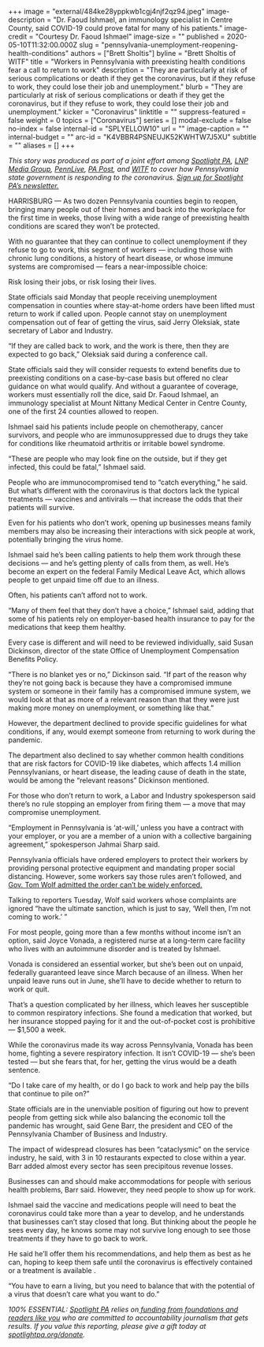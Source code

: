 +++
image = "external/484ke28yppkwb1cgj4njf2qz94.jpeg"
image-description = "Dr. Faoud Ishmael, an immunology specialist in Centre County, said COVID-19 could prove fatal for many of his patients."
image-credit = "Courtesy Dr. Faoud Ishmael"
image-size = ""
published = 2020-05-10T11:32:00.000Z
slug = "pennsylvania-unemployment-reopening-health-conditions"
authors = ["Brett Sholtis"]
byline = "Brett Sholtis of WITF"
title = "Workers in Pennsylvania with preexisting health conditions fear a call to return to work"
description = "They are particularly at risk of serious complications or death if they get the coronavirus, but if they refuse to work, they could lose their job and unemployment."
blurb = "They are particularly at risk of serious complications or death if they get the coronavirus, but if they refuse to work, they could lose their job and unemployment."
kicker = "Coronavirus"
linktitle = ""
suppress-featured = false
weight = 0
topics = ["Coronavirus"]
series = []
modal-exclude = false
no-index = false
internal-id = "SPLYELLOW10"
url = ""
image-caption = ""
internal-budget = ""
arc-id = "K4VBBR4PSNEUJK52KWHTW7J5XU"
subtitle = ""
aliases = []
+++

<i>This story was produced as part of a joint effort among </i><a href="https://lesspage.com/"><i>Spotlight PA</i></a><i>, </i><a href="https://lancasteronline.com/"><i>LNP Media Group</i></a><i>, </i><a href="https://www.pennlive.com/"><i>PennLive</i></a><i>, </i><a href="https://papost.org/"><i>PA Post</i></a><i>, and </i><a href="https://www.witf.org/"><i>WITF</i></a><i> to cover how Pennsylvania state government is responding to the coronavirus. </i><a href="https://lesspage.com/newsletters"><i>Sign up for Spotlight PA’s newsletter.</i></a>

HARRISBURG — As two dozen Pennsylvania counties begin to reopen, bringing many people out of their homes and back into the workplace for the first time in weeks, those living with a wide range of preexisting health conditions are scared they won’t be protected.

With no guarantee that they can continue to collect unemployment if they refuse to go to work, this segment of workers — including those with chronic lung conditions, a history of heart disease, or whose immune systems are compromised — fears a near-impossible choice:

Risk losing their jobs, or risk losing their lives.

State officials said Monday that people receiving unemployment compensation in counties where stay-at-home orders have been lifted must return to work if called upon. People cannot stay on unemployment compensation out of fear of getting the virus, said Jerry Oleksiak, state secretary of Labor and Industry.

“If they are called back to work, and the work is there, then they are expected to go back,” Oleksiak said during a conference call.

<script src="https://lesspage.com/embed.js" async></script><div data-spl-embed-version="1" data-spl-src="https://lesspage.com/embeds/donate/"></div>

State officials said they will consider requests to extend benefits due to preexisting conditions on a case-by-case basis but offered no clear guidance on what would qualify. And without a guarantee of coverage, workers must essentially roll the dice, said Dr. Faoud Ishmael, an immunology specialist at Mount Nittany Medical Center in Centre County, one of the first 24 counties allowed to reopen.

Ishmael said his patients include people on chemotherapy, cancer survivors, and people who are immunosuppressed due to drugs they take for conditions like rheumatoid arthritis or irritable bowel syndrome.

“These are people who may look fine on the outside, but if they get infected, this could be fatal,” Ishmael said.

People who are immunocompromised tend to “catch everything,” he said. But what’s different with the coronavirus is that doctors lack the typical treatments — vaccines and antivirals — that increase the odds that their patients will survive.

Even for his patients who don’t work, opening up businesses means family members may also be increasing their interactions with sick people at work, potentially bringing the virus home.

Ishmael said he’s been calling patients to help them work through these decisions — and he’s getting plenty of calls from them, as well. He’s become an expert on the federal Family Medical Leave Act, which allows people to get unpaid time off due to an illness.

Often, his patients can’t afford not to work.

“Many of them feel that they don’t have a choice,” Ishmael said, adding that some of his patients rely on employer-based health insurance to pay for the medications that keep them healthy.

Every case is different and will need to be reviewed individually, said Susan Dickinson, director of the state Office of Unemployment Compensation Benefits Policy.

“There is no blanket yes or no,” Dickinson said. “If part of the reason why they’re not going back is because they have a compromised immune system or someone in their family has a compromised immune system, we would look at that as more of a relevant reason than that they were just making more money on unemployment, or something like that.”

However, the department declined to provide specific guidelines for what conditions, if any, would exempt someone from returning to work during the pandemic.

The department also declined to say whether common health conditions that are risk factors for COVID-19 like diabetes, which affects 1.4 million Pennsylvanians, or heart disease, the leading cause of death in the state, would be among the “relevant reasons” Dickinson mentioned.

<script src="https://lesspage.com/embed.js" async></script><div data-spl-embed-version="1" data-spl-src="https://lesspage.com/embeds/newsletter/"></div>


For those who don’t return to work, a Labor and Industry spokesperson said there’s no rule stopping an employer from firing them — a move that may compromise unemployment.

“Employment in Pennsylvania is ‘at-will,’ unless you have a contract with your employer, or you are a member of a union with a collective bargaining agreement,” spokesperson Jahmai Sharp said.

Pennsylvania officials have ordered employers to protect their workers by providing personal protective equipment and mandating proper social distancing. However, some workers say those rules aren’t followed, and <a href="https://lesspage.com/news/2020/05/pennsylvania-workplace-protections-warehouse-tom-wolf/">Gov. Tom Wolf admitted the order can’t be widely enforced.</a>

Talking to reporters Tuesday, Wolf said workers whose complaints are ignored “have the ultimate sanction, which is just to say, ‘Well then, I’m not coming to work.’ ”

For most people, going more than a few months without income isn’t an option, said Joyce Vonada, a registered nurse at a long-term care facility who lives with an autoimmune disorder and is treated by Ishmael.

Vonada is considered an essential worker, but she’s been out on unpaid, federally guaranteed leave since March because of an illness. When her unpaid leave runs out in June, she’ll have to decide whether to return to work or quit.

That’s a question complicated by her illness, which leaves her susceptible to common respiratory infections. She found a medication that worked, but her insurance stopped paying for it and the out-of-pocket cost is prohibitive — $1,500 a week.

While the coronavirus made its way across Pennsylvania, Vonada has been home, fighting a severe respiratory infection. It isn’t COVID-19 — she’s been tested — but she fears that, for her, getting the virus would be a death sentence.

“Do I take care of my health, or do I go back to work and help pay the bills that continue to pile on?”

State officials are in the unenviable position of figuring out how to prevent people from getting sick while also balancing the economic toll the pandemic has wrought, said Gene Barr, the president and CEO of the Pennsylvania Chamber of Business and Industry.

The impact of widespread closures has been “cataclysmic” on the service industry, he said, with 3 in 10 restaurants expected to close within a year. Barr added almost every sector has seen precipitous revenue losses.

Businesses can and should make accommodations for people with serious health problems, Barr said. However, they need people to show up for work.

Ishmael said the vaccine and medications people will need to beat the coronavirus could take more than a year to develop, and he understands that businesses can’t stay closed that long. But thinking about the people he sees every day, he knows some may not survive long enough to see those treatments if they have to go back to work.

He said he’ll offer them his recommendations, and help them as best as he can, hoping to keep them safe until the coronavirus is effectively contained or a treatment is available .

“You have to earn a living, but you need to balance that with the potential of a virus that doesn’t care what you want to do.”

<i>100% ESSENTIAL: </i><a href="https://lesspage.com/"><i>Spotlight PA</i></a><i> relies on</i><a href="https://lesspage.com/support"><i> funding from foundations and readers like you</i></a><i> who are committed to accountability journalism that gets results. If you value this reporting, please give a gift today at </i><a href="https://lesspage.com/donate"><i>spotlightpa.org/donate</i></a><i>.</i>
